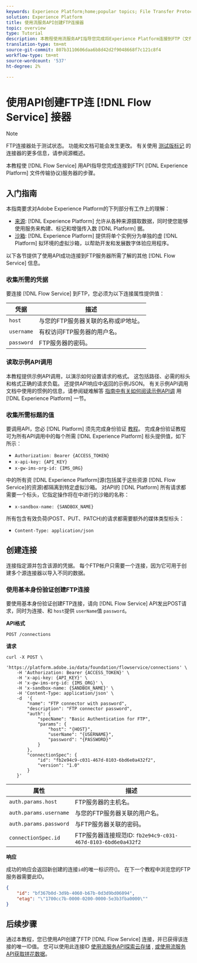```yaml
---
keywords: Experience Platform;home;popular topics; File Transfer Protocol; file transfer protocol
solution: Experience Platform
title: 使用流服务API创建FTP连接器
topic: overview
type: Tutorial
description: 本教程使用流服务API指导您完成将Experience Platform连接到FTP（文件传输协议）服务器的步骤。
translation-type: tm+mt
source-git-commit: 807b3110606daa6b8d42d2f9048668f7c121c8f4
workflow-type: tm+mt
source-wordcount: '537'
ht-degree: 2%

---
```



# 使用API创建FTP连 [!DNL Flow Service] 接器

>[!NOTE]
>
>FTP连接器处于测试状态。 功能和文档可能会发生更改。 有关使用 [测试版标记](../../../../home.md#terms-and-conditions) 的连接器的更多信息，请参阅源概述。

本教程使 [!DNL Flow Service] 用API指导您完成连接到FTP( [!DNL Experience Platform] 文件传输协议)服务器的步骤。

## 入门指南

本指南要求对Adobe Experience Platform的下列部分有工作上的理解：

* [来源](../../../../home.md): [!DNL Experience Platform] 允许从各种来源摄取数据，同时使您能够使用服务来构建、标记和增强传入数 [!DNL Platform] 据。
* [沙箱](../../../../../sandboxes/home.md): [!DNL Experience Platform] 提供将单个实例分为单独的虚 [!DNL Platform] 拟环境的虚拟沙箱，以帮助开发和发展数字体验应用程序。

以下各节提供了使用API成功连接到FTP服务器所需了解的其他 [!DNL Flow Service] 信息。

### 收集所需的凭据

要连接 [!DNL Flow Service] 到FTP，您必须为以下连接属性提供值：

| 凭据 | 描述 |
| ---------- | ----------- |
| `host` | 与您的FTP服务器关联的名称或IP地址。 |
| `username` | 有权访问FTP服务器的用户名。 |
| `password` | FTP服务器的密码。 |

### 读取示例API调用

本教程提供示例API调用，以演示如何设置请求的格式。 这包括路径、必需的标头和格式正确的请求负载。 还提供API响应中返回的示例JSON。 有关示例API调用文档中使用的惯例的信息，请参阅疑难解答 [指南中有关如何阅读示例API调](../../../../../landing/troubleshooting.md#how-do-i-format-an-api-request) 用 [!DNL Experience Platform] 一节。

### 收集所需标题的值

要调用API，您必 [!DNL Platform] 须先完成身份验证 [教程](../../../../../tutorials/authentication.md)。 完成身份验证教程可为所有API调用中的每个所需 [!DNL Experience Platform] 标头提供值，如下所示：

* `Authorization: Bearer {ACCESS_TOKEN}`
* `x-api-key: {API_KEY}`
* `x-gw-ims-org-id: {IMS_ORG}`

中的所有资 [!DNL Experience Platform]源(包括属于这些资源 [!DNL Flow Service]的资源)都隔离到特定虚拟沙箱。 对API的 [!DNL Platform] 所有请求都需要一个标头，它指定操作将在中进行的沙箱的名称：

* `x-sandbox-name: {SANDBOX_NAME}`

所有包含有效负荷(POST、PUT、PATCH)的请求都需要额外的媒体类型标头：

* `Content-Type: application/json`

## 创建连接

连接指定源并包含该源的凭据。 每个FTP帐户只需要一个连接，因为它可用于创建多个源连接器以导入不同的数据。

### 使用基本身份验证创建FTP连接

要使用基本身份验证创建FTP连接，请向 [!DNL Flow Service] API发出POST请求，同时为连接、和 `host`提供 `userName`值 `password`。

**API格式**

```http
POST /connections
```

**请求**

```shell
curl -X POST \
    'https://platform.adobe.io/data/foundation/flowservice/connections' \
    -H 'Authorization: Bearer {ACCESS_TOKEN}' \
    -H 'x-api-key: {API_KEY}' \
    -H 'x-gw-ims-org-id: {IMS_ORG}' \
    -H 'x-sandbox-name: {SANDBOX_NAME}' \
    -H 'Content-Type: application/json' \
    -d  '{
        "name": "FTP connector with password",
        "description": "FTP connector password",
        "auth": {
            "specName": "Basic Authentication for FTP",
            "params": {
                "host": "{HOST}",
                "userName": "{USERNAME}",
                "password": "{PASSWORD}"
            }
        },
        "connectionSpec": {
            "id": "fb2e94c9-c031-467d-8103-6bd6e0a432f2",
            "version": "1.0"
        }
    }'
```

| 属性 | 描述 |
| -------- | ----------- |
| `auth.params.host` | FTP服务器的主机名。 |
| `auth.params.username` | 与您的FTP服务器关联的用户名。 |
| `auth.params.password` | 与FTP服务器关联的密码。 |
| `connectionSpec.id` | FTP服务器连接规范ID: `fb2e94c9-c031-467d-8103-6bd6e0a432f2` |

**响应**

成功的响应会返回新创建的连接`id`的唯一标识符()。 在下一个教程中浏览您的FTP服务器需要此ID。

```json
{
    "id": "bf367b0d-3d9b-4060-b67b-0d3d9bd06094",
    "etag": "\"1700cc7b-0000-0200-0000-5e3b3fba0000\""
}
```

## 后续步骤

通过本教程，您已使用API创建了FTP [!DNL Flow Service] 连接，并已获得该连接的唯一ID值。 您可以使用此连接ID [使用流服务API探索云存储](../../explore/cloud-storage.md) , [或使用流服务API获取拼花数据](../../cloud-storage-parquet.md)。
